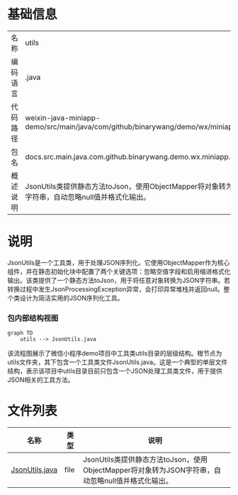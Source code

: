 # 基础信息

|      |      |
|------|------|
| 名称 | utils |
| 编码语言 | .java |
| 代码路径 | weixin-java-miniapp-demo/src/main/java/com/github/binarywang/demo/wx/miniapp/utils |
| 包名 | docs.src.main.java.com.github.binarywang.demo.wx.miniapp.utils |
| 概述说明 | JsonUtils类提供静态方法toJson，使用ObjectMapper将对象转为JSON字符串，自动忽略null值并格式化输出。 |

# 说明

JsonUtils是一个工具类，用于处理JSON序列化。它使用ObjectMapper作为核心组件，并在静态初始化块中配置了两个关键选项：忽略空值字段和启用缩进格式化输出。该类提供了一个静态方法toJson，用于将任意对象转换为JSON字符串。若转换过程中发生JsonProcessingException异常，会打印异常堆栈并返回null。整个类设计为简洁实用的JSON序列化工具。


### 包内部结构视图

```mermaid
graph TD
    utils --> JsonUtils.java
```

该流程图展示了微信小程序demo项目中工具类utils目录的层级结构。根节点为utils文件夹，其下包含一个工具类文件JsonUtils.java。这是一个典型的单层文件结构，表示该项目中utils目录目前只包含一个JSON处理工具类文件，用于提供JSON相关的工具方法。

# 文件列表

| 名称   | 类型  | 说明 |
|-------|------|-------------|
| [JsonUtils.java](JsonUtils.md) | file | JsonUtils类提供静态方法toJson，使用ObjectMapper将对象转为JSON字符串，自动忽略null值并格式化输出。 |


